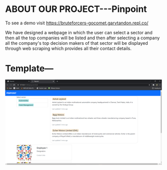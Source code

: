 # ABOUT OUR PROJECT---Pinpoint
To see a demo visit https://bruteforcers-gocomet.garvtandon.repl.co/

We have designed a webpage in which the user can select a sector and then all the top companies will be listed and then after selecting a company all the company&#39;s top decision makers of that sector will be displayed through web scraping which provides all their contact details.

# Template— 
![UI abstract](https://github.com/garvsgit/Bruteforcers-Gocomet-statement/blob/main/UI%20n.png?raw=true)
